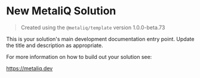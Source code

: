 # New MetaliQ Solution

> Created using the `@metaliq/template` version 1.0.0-beta.73

This is your solution's main development documentation entry point. Update the title and description as appropriate.

For more information on how to build out your solution see:

https://metaliq.dev
